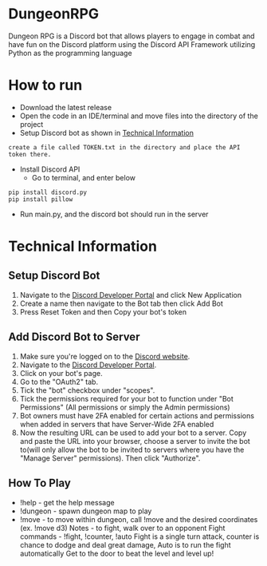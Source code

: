 # DungeonRPG
Dungeon RPG is a Discord bot that allows players to engage in combat and have fun on the Discord platform using the Discord API Framework utilizing Python as the programming language 

# How to run
 - Download the latest release
 - Open the code in an IDE/terminal and move files into the directory of the project
 - Setup Discord bot as shown in [Technical Information](#technical-information)
```
create a file called TOKEN.txt in the directory and place the API token there.
```
- Install Discord API
  - Go to terminal, and enter below
```
pip install discord.py
pip install pillow
```
-  Run main.py, and the discord bot should run in the server

# Technical Information 

## Setup Discord Bot

1. Navigate to the [Discord Developer Portal](https://discord.com/developers/applications) and click New Application
2. Create a name then navigate to the Bot tab then click Add Bot
3. Press Reset Token and then Copy your bot's token

## Add Discord Bot to Server

1. Make sure you're logged on to the [Discord website](https://discord.com/).
2. Navigate to the [Discord Developer Portal](https://discord.com/developers/applications).
3. Click on your bot's page.
4. Go to the "OAuth2" tab.
5. Tick the "bot" checkbox under "scopes".
6. Tick the permissions required for your bot to function under "Bot Permissions" (All permissions or simply the Admin permissions)
7. Bot owners must have 2FA enabled for certain actions and permissions when added in servers that have Server-Wide 2FA enabled
8. Now the resulting URL can be used to add your bot to a server. Copy and paste the URL into your browser, choose a server to invite the bot to(will only allow the bot to be invited to servers where you have the "Manage Server" permissions). Then click "Authorize".

## How To Play
- !help - get the help message
- !dungeon - spawn dungeon map to play
- !move - to move within dungeon, call !move and the desired coordinates (ex. !move d3)
Notes - to fight, walk over to an opponent
Fight commands - !fight, !counter, !auto
Fight is a single turn attack, counter is chance to dodge and deal great damage, Auto is to run the fight automatically
Get to the door to beat the level and level up!
